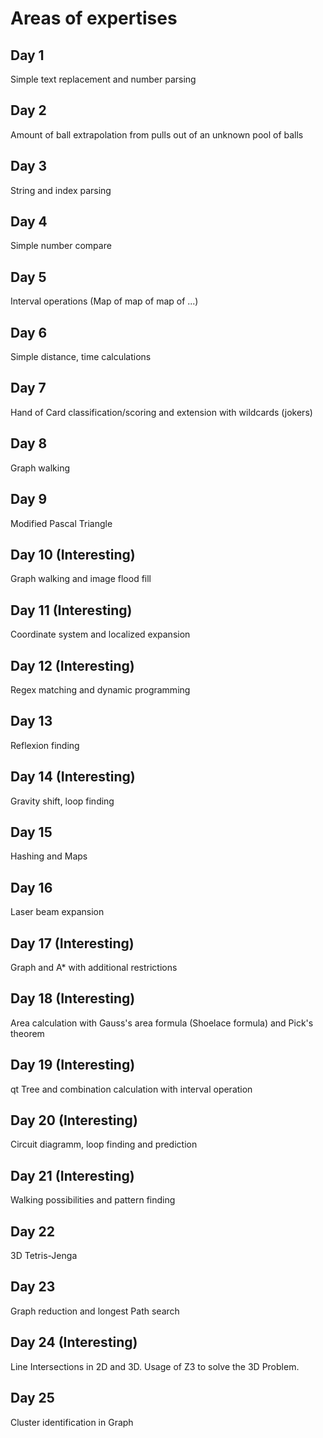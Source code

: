 # Areas of expertises

## Day 1

Simple text replacement and number parsing

## Day 2

Amount of ball extrapolation from pulls out of an unknown pool of balls

## Day 3

String and index parsing

## Day 4

Simple number compare

## Day 5

Interval operations (Map of map of map of ...)

## Day 6

Simple distance, time calculations

## Day 7

Hand of Card classification/scoring and extension with wildcards (jokers)

## Day 8

Graph walking

## Day 9

Modified Pascal Triangle

## Day 10 (Interesting)

Graph walking and image flood fill

## Day 11 (Interesting)

Coordinate system and localized expansion

## Day 12 (Interesting)

Regex matching and dynamic programming

## Day 13

Reflexion finding

## Day 14 (Interesting)

Gravity shift, loop finding

## Day 15

Hashing and Maps

## Day 16

Laser beam expansion

## Day 17 (Interesting)

Graph and A* with additional restrictions

## Day 18 (Interesting)

Area calculation with Gauss's area formula (Shoelace formula) and Pick's theorem

## Day 19 (Interesting)

qt Tree and combination calculation with interval operation

## Day 20 (Interesting)

Circuit diagramm, loop finding and prediction

## Day 21 (Interesting)

Walking possibilities and pattern finding

## Day 22

3D Tetris-Jenga

## Day 23

Graph reduction and longest Path search

## Day 24 (Interesting)

Line Intersections in 2D and 3D. Usage of Z3 to solve the 3D Problem.

## Day 25

Cluster identification in Graph